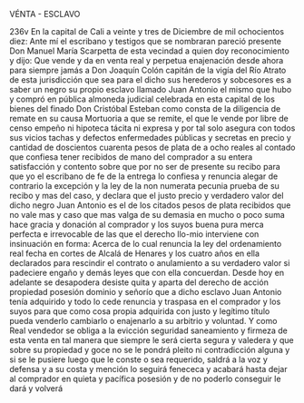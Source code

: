 VÉNTA - ESCLAVO

236v En la capital de Cali a veinte y tres de Diciembre de mil ochocientos diez: Ante mí el escribano y testigos que se nombraran pareció presente Don Manuel María Scarpetta de esta vecindad a quien doy reconocimiento y dijo: Que vende y da en venta real y perpetua enajenación desde ahora para siempre jamás a Don Joaquín Colón capitán de la vigía del Río Atrato de esta jurisdicción que sea para el dicho sus herederos y sobcesores es a saber un negro su propio esclavo llamado Juan Antonio el mismo que hubo y compró en pública almoneda judicial celebrada en esta capital de los bienes del finado Don Cristóbal Esteban como consta de la diligencia de remate en su causa Mortuoria a que se remite, el que le vende por libre de censo empeño ni hipoteca tácita ni expresa y por tal solo asegura con todos sus vicios tachas y defectos enfermedades públicas y secretas en precio y cantidad de doscientos cuarenta pesos de plata de a ocho reales al contado que confiesa tener recibidos de mano del comprador a su entera satisfacción y contento sobre que por no ser de presente su recibo para que yo el escribano de fe de la entrega lo confiesa y renuncia alegar de contrario la excepción y la ley de la non numerata pecunia prueba de su recibo y mas del caso, y declara que el justo precio y verdadero valor del dicho negro Juan Antonio es el de los citados pesos de plata recibidos que no vale mas y caso que mas valga de su demasia en mucho o poco suma hace gracia y donación al comprador y los suyos buena pura merca perfecta e irrevocable de las que el derecho llo-mio interviene con insinuación en forma: Acerca de lo cual renuncia la ley del ordenamiento real fecha en cortes de Alcalá de Henares y los cuatro años en ella declarados para rescindir el contrato o anulamiento a su verdadero valor si padeciere engaño y demás leyes que con ella concuerdan. Desde hoy en adelante se desapodera desiste quita y aparta del derecho de acción propiedad posesión dominio y señorío que a dicho esclavo Juan Antonio tenía adquirido y todo lo cede renuncia y traspasa en el comprador y los suyos para que como cosa propia adquirida con justo y legítimo título pueda venderlo cambiarlo o enajenarlo a su arbitrio y voluntad. Y como Real vendedor se obliga a la evicción seguridad saneamiento y firmeza de esta venta en tal manera que siempre le será cierta segura y valedera y que sobre su propiedad y goce no se le pondrá pleito ni contradicción alguna y si se le pusiere luego que le conste o sea requerido, saldrá a la voz y defensa y a su costa y mención lo seguirá fenececa y acabará hasta dejar al comprador en quieta y pacífica posesión y de no poderlo conseguir le dará y volverá
